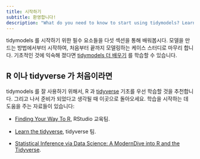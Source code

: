 ```yaml
---
title: 시작하기
subtitle: 환영합니다!
description: "What do you need to know to start using tidymodels? Learn what you need in 5 articles."
---
```


tidymodels 를 시작하기 위한 필수 요소들을 다섯 섹션을 통해 배워봅시다. 모델을 만드는 방법에서부터 시작하여, 처음부터 끝까지 모델링하는 케이스 스터디로 마무리 합니다. 기초적인 것에 익숙해 졌다면 [tidymodels 더 배우기](/learn/) 를 학습할 수 있습니다.

## R 이나 tidyverse 가 처음이라면

tidymodels 를 잘 사용하기 위해서, R 과 [tidyverse](https://www.tidyverse.org/) 기초를 우선 학습할 것을 추천합니다. 그리고 나서 준비가 되었다고 생각될 때 이곳으로 돌아오세요. 학습을 시작하는 데 도움을 주는 자료들이 있습니다:

* [Finding Your Way To R](https://education.rstudio.com/learn/), RStudio 교육팀.

* [Learn the tidyverse](https://www.tidyverse.org/learn/), tidyverse 팀.

* [Statistical Inference via Data Science: A ModernDive into R and the Tidyverse](/books/moderndive/).

